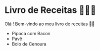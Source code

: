 # Livro de Receitas 👨🏻‍🍳

Olá ! Bem-vindo ao meu livro de receitas 👋🏻

- Pipoca com Bacon
- Pavê
- Bolo de Cenoura